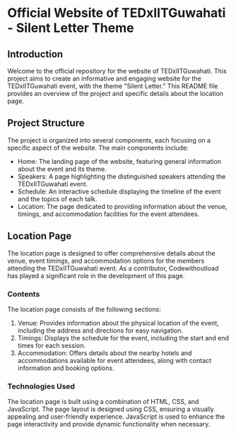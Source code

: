 # Official Website of TEDxIITGuwahati - Silent Letter Theme

## Introduction
Welcome to the official repository for the website of TEDxIITGuwahati. This project aims to create an informative and engaging website for the TEDxIITGuwahati event, with the theme "Silent Letter." This README file provides an overview of the project and specific details about the location page.



## Project Structure
The project is organized into several components, each focusing on a specific aspect of the website. The main components include:

- Home: The landing page of the website, featuring general information about the event and its theme.
- Speakers: A page highlighting the distinguished speakers attending the TEDxIITGuwahati event.
- Schedule: An interactive schedule displaying the timeline of the event and the topics of each talk.
- Location: The page dedicated to providing information about the venue, timings, and accommodation facilities for the event attendees.

## Location Page
The location page is designed to offer comprehensive details about the venue, event timings, and accommodation options for the members attending the TEDxIITGuwahati event. As a contributor, Codewithoutload has played a significant role in the development of this page.

### Contents
The location page consists of the following sections:

1. Venue: Provides information about the physical location of the event, including the address and directions for easy navigation.
2. Timings: Displays the schedule for the event, including the start and end times for each session.
3. Accommodation: Offers details about the nearby hotels and accommodations available for event attendees, along with contact information and booking options.

### Technologies Used
The location page is built using a combination of HTML, CSS, and JavaScript. The page layout is designed using CSS, ensuring a visually appealing and user-friendly experience. JavaScript is used to enhance the page interactivity and provide dynamic functionality when necessary.


